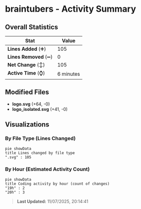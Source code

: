 # braintubers - Activity Summary 

## Overall Statistics

| Stat                   | Value                                                             |
| ---------------------- | ----------------------------------------------------------------- |
| **Lines Added** (➕)   | 105                                          |
| **Lines Removed** (➖) | 0                                        |
| **Net Change** (↕)    | 105                |
| **Active Time** (⌚)   | 6 minutes |


## Modified Files
- **logo.svg** (+64, -0)
- **logo_isolated.svg** (+41, -0)

## Visualizations

### By File Type (Lines Changed)

```mermaid
pie showData
title Lines changed by file type
".svg" : 105
```

### By Hour (Estimated Activity Count)

```mermaid
pie showData
title Coding activity by hour (count of changes)
"19h" : 2
"20h" : 3
```


> **Last Updated:** 11/07/2025, 20:14:41
